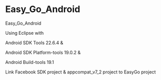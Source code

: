 Easy_Go_Android
===============

Easy_Go_Android


Using Eclipse with    

Android SDK Tools 22.6.4 &

Android SDK Platform-tools 19.0.2 &

Android Build-tools 19.1

Link Facebook SDK project & appcompat_v7_2 project to EasyGo project

